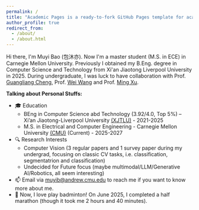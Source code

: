 ```yaml
---
permalink: /
title: "Academic Pages is a ready-to-fork GitHub Pages template for academic personal websites"
author_profile: true
redirect_from: 
  - /about/
  - /about.html
---
```




Hi there, I'm Muyi Bao (包沐亦). Now I'm a master student (M.S. in ECE) in Carnegie Mellon University. Previously I obtained my B.Eng. degree in Computer Science and Technology from Xi'an Jiaotong Liverpool University in 2025. During undergraduate, I was luck to have collaboration with Prof. [Guangliang Cheng](https://sites.google.com/view/guangliangcheng/homepage), Prof. [Wei Wang](https://scholar.xjtlu.edu.cn/en/persons/WeiWang03) and Prof. [Ming Xu](https://scholar.xjtlu.edu.cn/en/persons/MingXu).


**Talking about Personal Stuffs:**

- 🎓 Education
   - BEng in Computer Science abd Technology (3.92/4.0, Top 5%) – Xi’an Jiaotong-Liverpool University [(XJTLU)](https://www.xjtlu.edu.cn/zh/) - 2021-2025
   - M.S. in Electrical and Computer Engineering - Carnegie Mellon University [(CMU)](https://www.cmu.edu/) (Current) - 2025-2027
- 🔍 Research Interests
   - Computer Vision (3 regular papers and 1 survey paper during my undergrad, focusing on classic CV tasks, i.e. classification, segmentatrion and classification)
   - Undecided for Future focus (maybe multimodal/LLM/Generative AI/Robotics, all seem interesting)
- 📫 Email via muyib@andrew.cmu.edu to reach me if you want to know more about me.
- 🏸 Now, I love play badminton! On June 2025, I completed a half marathon (though it took me 2 hours and 40 minutes).
